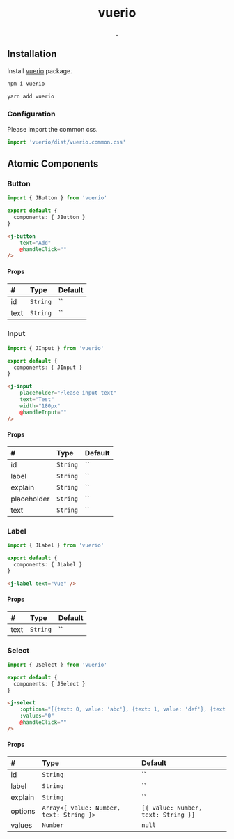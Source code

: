 <div align="center">
  <h1>vuerio</h1>
</div>

<p align="center">
  <a href="https://npmjs.com/package/vuerio">
    <img alt="" src="https://img.shields.io/npm/v/vuerio/latest.svg?style=flat-square">
  </a>
  <!--
  <a href="https://npmjs.com/package/vuerio">
    <img alt="" src="https://img.shields.io/npm/v/vuerio/alpha.svg?style=flat-square">
  </a>
  <a href="https://npmjs.com/package/vuerio">
    <img alt="" src="https://img.shields.io/npm/v/vuerio/beta.svg?style=flat-square">
  </a>
  -->
  <a href="https://npmjs.com/package/vuerio">
    <img alt="" src="https://img.shields.io/npm/dt/vuerio.svg?style=flat-square">
  </a>
</p>

## Installation

Install [vuerio](https://www.npmjs.com/package/vuerio) package.

```bash
npm i vuerio

yarn add vuerio
```

### Configuration

Please import the common css.

```js
import 'vuerio/dist/vuerio.common.css'
```

## Atomic Components

### Button

```ts
import { JButton } from 'vuerio'

export default {
  components: { JButton }
}
```

```html
<j-button
    text="Add"
    @handleClick=""
/>
```

#### Props

| # | Type | Default |
|:---|:---|:---|
| id | `String` | `` |
| text | `String` | `` |

### Input

```ts
import { JInput } from 'vuerio'

export default {
  components: { JInput }
}
```

```html
<j-input
    placeholder="Please input text"
    text="Test"
    width="180px"
    @handleInput=""
/>
```

#### Props

| # | Type | Default |
|:---|:---|:---|
| id | `String` | `` |
| label | `String` | `` |
| explain | `String` | `` |
| placeholder | `String` | `` |
| text | `String` | `` |

### Label

```ts
import { JLabel } from 'vuerio'

export default {
  components: { JLabel }
}
```

```html
<j-label text="Vue" />
```

#### Props

| # | Type | Default |
|:---|:---|:---|
| text | `String` | `` |

### Select

```ts
import { JSelect } from 'vuerio'

export default {
  components: { JSelect }
}
```

```html
<j-select
    :options="[{text: 0, value: 'abc'}, {text: 1, value: 'def'}, {text: 2, value: 'ghi'}]"
    :values="0"
    @handleClick=""
/>
```

#### Props

| # | Type | Default |
|:---|:---|:---|
| id | `String` | `` |
| label | `String` | `` |
| explain | `String` | `` |
| options | `Array<{ value: Number, text: String }>` | `[{ value: Number, text: String }]` |
| values | `Number` | `null` |
